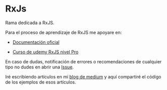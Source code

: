# RxJs
Rama dedicada a RxJS.

Para el proceso de aprendizaje de RxJS me apoyare en:

- [Documentación oficial](http://reactivex.io/)

- [Curso de udemy RxJS nivel Pro](https://www.udemy.com/rxjs-nivel-pro/)

En caso de dudas, notificación de errores o recomendaciones de cualquier tipo no dudes en abrir una [Issue](https://github.com/trigoporres/Constant-Learning/issues).

Iré escribiendo artículos en mí [blog de medium](https://medium.com/@trigoporres) y aquí compartiré el código de los ejemplos de esos artículos.


